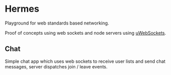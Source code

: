 # Hermes
Playground for web standards based networking.

Proof of concepts using web sockets and node servers using [uWebSockets](https://github.com/uNetworking/uWebSockets.js).

## Chat
Simple chat app which uses web sockets to receive user lists and send chat messages, server dispatches join / leave events.
